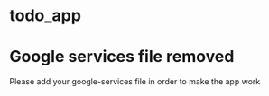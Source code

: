 # todo_app

# Google services file removed
Please add your google-services file in order to make the app work
